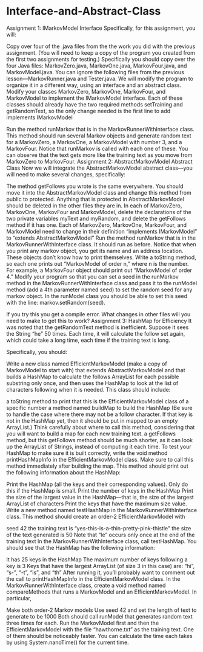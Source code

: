 # Interface-and-Abstract-Class

Assignment 1: IMarkovModel Interface
Specifically, for this assignment, you will:

Copy over four of the .java files from the the work you did with the previous assignment. (You will need to keep a copy of the program you created from the first two assignments for testing.) Specifically you should copy over the four Java files: MarkovZero.java, MarkovOne.java, MarkovFour.java, and MarkovModel.java. You can ignore the following files from the previous lesson—MarkovRunner.java and Tester.java. We will modify the program to organize it in a different way, using an interface and an abstract class.
Modify your classes MarkovZero, MarkovOne, MarkovFour, and MarkovModel to implement the IMarkovModel interface. Each of these classes should already have the two required methods setTraining and getRandomText, so the only change needed is the first line to add
implements IMarkovModel

Run the method runMarkov that is in the MarkovRunnerWithInterface class. This method should run several Markov objects and generate random text for a MarkovZero, a MarkovOne, a MarkovModel with number 3, and a MarkovFour. Notice that runMarkov is called with each one of these. You can observe that the text gets more like the training text as you move from MarkovZero to MarkovFour.
Assignment 2: AbstractMarkovModel Abstract Class
Now we will integrate the AbstractMarkovModel abstract class—you will need to make several changes, specifically:

The method getFollows you wrote is the same everywhere. You should move it into the AbstractMarkovModel class and change this method from public to protected.
Anything that is protected in AbstractMarkovModel should be deleted in the other files they are in. In each of MarkovZero, MarkovOne, MarkovFour and MarkovModel, delete the declarations of the two private variables myText and myRandom, and delete the getFollows method if it has one.
Each of MarkovZero, MarkovOne, MarkovFour, and MarkovModel need to change in their definition “implements IMarkovModel” to “extends AbstractMarkovModel”
Run the method runMarkov that is in the MarkovRunnerWithInterface class. It should run as before.
Notice that when you print any markov object, you get its name and an address location. These objects don’t know how to print themselves. Write a toString method, so each one prints out “MarkovModel of order n,” where n is the number. For example, a MarkovFour object should print out “MarkovModel of order 4.”
Modify your program so that you can set a seed in the runMarkov method in the MarkovRunnerWithInterface class and pass it to the runModel method (add a 4th parameter named seed) to set the random seed for any markov object. In the runModel class you should be able to set this seed with the line:
markov.setRandom(seed).

If you try this you get a compile error. What changes in other files will you need to make to get this to work?
Assignment 3: HashMap for Efficiency
It was noted that the getRandomText method is inefficient. Suppose it sees the String “he” 50 times. Each time, it will calculate the follow set again, which could take a long time, each time if the training text is long.

Specifically, you should:

Write a new class named EfficientMarkovModel (make a copy of MarkovModel to start with) that extends AbstractMarkovModel and that builds a HashMap to calculate the follows ArrayList for each possible substring only once, and then uses the HashMap to look at the list of characters following when it is needed. This class should include:

a toString method to print that this is the EfficientMarkovModel class of a specific number
a method named buildMap to build the HashMap (Be sure to handle the case where there may not be a follow character. If that key is not in the HashMap yet, then it should be put in mapped to an empty ArrayList.) Think carefully about where to call this method, considering that you will want to build a map for each new training text.
a getFollows method, but this getFollows method should be much shorter, as it can look up the ArrayList of Strings, instead of computing it each time.
To test your HashMap to make sure it is built correctly, write the void method printHashMapInfo in the EfficientMarkovModel class. Make sure to call this method immediately after building the map. This method should print out the following information about the HashMap:

Print the HashMap (all the keys and their corresponding values). Only do this if the HashMap is small.
Print the number of keys in the HashMap
Print the size of the largest value in the HashMap—that is, the size of the largest ArrayList of characters
Print the keys that have the maximum size value.
Write a new method named testHashMap in the MarkovRunnerWithInterface class. This method should create an order-2 EfficientMarkovModel with

seed 42
the training text is “yes-this-is-a-thin-pretty-pink-thistle”
the size of the text generated is 50
Note that “le” occurs only once at the end of the training text
In the MarkovRunnerWithInterface class, call testHashMap. You should see that the HashMap has the following information:

It has 25 keys in the HashMap
The maximum number of keys following a key is 3
Keys that have the largest ArrayList (of size 3 in this case) are: “hi”, “s-”, “-t”, “is”, and “th”
After running it, you’ll probably want to comment out the call to printHashMapInfo in the EfficientMarkovModel class.
In the MarkovRunnerWithInterface class, create a void method named compareMethods that runs a MarkovModel and an EfficientMarkovModel. In particular,

Make both order-2 Markov models
Use seed 42 and set the length of text to generate to be 1000
Both should call runModel that generates random text three times for each.
Run the MarkovModel first and then the EfficientMarkovModel with the file “hawthorne.txt” as the training text. One of them should be noticeably faster. You can calculate the time each takes by using System.nanoTime() for the current time.
